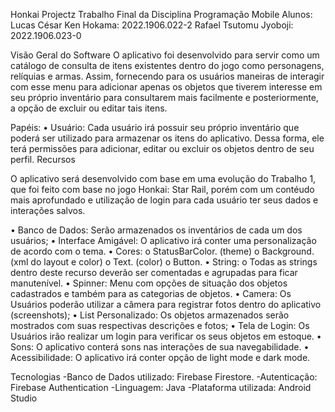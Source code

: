 Honkai Projectz
Trabalho Final da Disciplina Programação Mobile
Alunos:
Lucas César Ken Hokama: 2022.1906.022-2
Rafael Tsutomu Jyoboji: 2022.1906.023-0

Visão Geral do Software
O aplicativo foi desenvolvido para servir como um catálogo de consulta de itens existentes dentro do jogo como personagens, relíquias e armas. Assim, fornecendo para os usuários maneiras de interagir com esse menu para adicionar apenas os objetos que tiverem interesse em seu próprio inventário para consultarem mais facilmente e posteriormente, a opção de excluir ou editar tais itens.

Papéis:
•	Usuário: Cada usuário irá possuir seu próprio inventário que poderá ser utilizado para armazenar os itens do aplicativo. Dessa forma, ele terá permissões para adicionar, editar ou excluir os objetos dentro de seu perfil.
Recursos

O aplicativo será desenvolvido com base em uma evolução do Trabalho 1, que foi feito com base no jogo Honkai: Star Rail, porém com um contéudo mais aprofundado e utilização de login para cada usuário ter seus dados e interações salvos.

•	Banco de Dados: Serão armazenados os inventários de cada um dos usuários;
•	Interface Amigável: O aplicativo irá conter uma personalização de acordo com o tema.
•	Cores:
  o	StatusBarColor. (theme)
  o	Background. (xml do layout e color)
  o	Text. (color)
  o	Button.
•	String:
  o	Todas as strings dentro deste recurso deverão ser comentadas e agrupadas para ficar manutenível.
•	Spinner: Menu com opções de situação dos objetos cadastrados e também para as categorias de objetos.
•	Camera: Os Usuários poderão utilizar a câmera para registrar fotos dentro do aplicativo (screenshots); 
•	List Personalizado: Os objetos armazenados serão mostrados com suas respectivas descrições e fotos; 
•	Tela de Login: Os Usuários irão realizar um login para verificar os seus objetos em estoque. 
•	Sons: O aplicativo conterá sons nas interações de sua navegabilidade. 
•	Acessibilidade: O aplicativo irá conter opção de light mode e dark mode. 

Tecnologias
-Banco de Dados utilizado: Firebase Firestore.
-Autenticação: Firebase Authentication
-Linguagem: Java
-Plataforma utilizada: Android Studio

